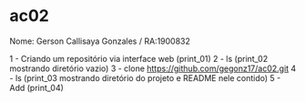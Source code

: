 # ac02

Nome: Gerson Callisaya Gonzales / RA:1900832

1 - Criando um repositório via interface web (print_01)
2 - ls (print_02 mostrando diretório vazio)
3 - clone https://github.com/gegonz17/ac02.git
4 - ls (print_03 mostrando diretório do projeto e README nele contido)
5 - Add (print_04)
